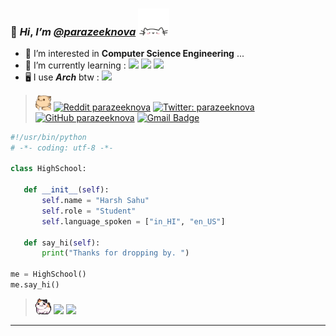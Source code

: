  ### 👋 ***Hi***, ***I’m*** [***@parazeeknova***](https://github.com/parazeeknova) <img src="https://github.com/parazeeknova/parazeeknova/blob/main/Neko.gif?raw=true" width="50"></h2> 
- 👀 I’m interested in **Computer Science Engineering** ...
- 🌱 I’m currently learning : 
![](https://img.shields.io/badge/OS-Linux-informational?style=flat-square&logo=linux&color=9cf&logoColor=white)
![](https://img.shields.io/badge/Code-Python-informational?style=flat-square&logo=python&color=yellowgreen&lablecolor=yellowgreen&logoColor=white)
![](https://img.shields.io/badge/Tools-PostgreSQL-informational?style=flat-square&logo=postgresql&logoColor=white)
- 🖥️ I use ***Arch*** btw : ![](https://img.shields.io/badge/Arch_Linux-1793D1?style=flat-square&logo=arch-linux&logoColor=black&color=9cf)

> <img src="https://github.com/parazeeknova/parazeeknova/blob/main/HyprNeko.gif?raw=true" width="25" />  [![Reddit parazeeknova ](https://img.shields.io/reddit/user-karma/combined/parazeeknova?style=flat-square&logoColor=white&color=red)](https://www.reddit.com/user/parazeeknova) [![Twitter: parazeeknova](https://img.shields.io/twitter/follow/parazeeknova?style=flat-square&logoColor=white&color=9cf)](https://twitter.com/parazeeknova) [![GitHub parazeeknova](https://img.shields.io/github/followers/parazeeknova?label=follow&style=flat-square&color=lightgrey&lableColor=white)](https://github.com/parazeeknova)  [![Gmail Badge](https://img.shields.io/badge/-harshsahu049@gmail.com-c14438?style=flat-square&logo=Gmail&logoColor=white&link=mailto:harshsahu049@gmail.com)](mailto:harshsahu049@gmail.com)

 ```python
#!/usr/bin/python
# -*- coding: utf-8 -*-

class HighSchool:
    
    def __init__(self):
        self.name = "Harsh Sahu"
        self.role = "Student"
        self.language_spoken = ["in_HI", "en_US"]
    
    def say_hi(self):
        print("Thanks for dropping by. ")

me = HighSchool()
me.say_hi()
``` 
> <img src="https://github.com/parazeeknova/parazeeknova/blob/main/RollinNeko.gif?raw=true" width="25" />  ![](https://img.shields.io/github/last-commit/parazeeknova/parazeeknova?style=flat-square) 
![](https://img.shields.io/github/commit-activity/m/parazeeknova/parazeeknova?style=flat-square) 
---

<!---
parazeeknova/parazeeknova is a ✨ special ✨ repository because its `README.md` (this file) appears on your GitHub profile.
You can click the Preview link to take a look at your changes.
--->
